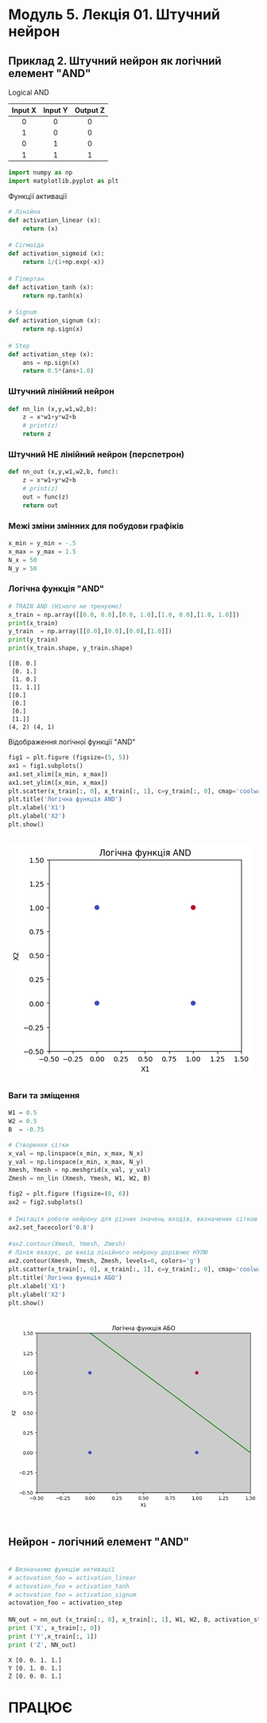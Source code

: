 # Модуль 5. Лекція 01. Штучний нейрон

## Приклад 2. Штучний нейрон як логічний елемент "AND"

Logical AND

|Input X|Input Y|Output Z|
|:--:|:--:|:--:|
| 0 | 0 |0  |
| 1 | 0 |0  |
| 0 | 1 |0  |
| 1 | 1 |1  |




```python
import numpy as np
import matplotlib.pyplot as plt
```

Функції активації


```python
# Лінійна
def activation_linear (x):
    return (x)

# Сігмоіда
def activation_sigmoid (x):
    return 1/(1+np.exp(-x))

# Гіпертан
def activation_tanh (x):
    return np.tanh(x)

# Signum
def activation_signum (x):
    return np.sign(x)

# Step
def activation_step (x):
    ans = np.sign(x)
    return 0.5*(ans+1.0)

```

### Штучний лінійний нейрон


```python
def nn_lin (x,y,w1,w2,b):
    z = x*w1+y*w2+b
    # print(z)
    return z
```

### Штучний НЕ лінійний нейрон (перспетрон)


```python
def nn_out (x,y,w1,w2,b, func):
    z = x*w1+y*w2+b
    # print(z)
    out = func(z)
    return out
```

### Межі зміни змінних для побудови графіків


```python
x_min = y_min = -.5
x_max = y_max = 1.5
N_x = 50
N_y = 50
```

### Логічна функція "AND"


```python
# TRAIN AND (Нічого не тренуємо)
x_train = np.array([[0.0, 0.0],[0.0, 1.0],[1.0, 0.0],[1.0, 1.0]])
print(x_train)
y_train  = np.array([[0.0],[0.0],[0.0],[1.0]])
print(y_train)
print(x_train.shape, y_train.shape)
```

    [[0. 0.]
     [0. 1.]
     [1. 0.]
     [1. 1.]]
    [[0.]
     [0.]
     [0.]
     [1.]]
    (4, 2) (4, 1)


Відображення логічної функції "AND"


```python
fig1 = plt.figure (figsize=(5, 5))
ax1 = fig1.subplots()
ax1.set_xlim([x_min, x_max])
ax1.set_ylim([x_min, x_max])
plt.scatter(x_train[:, 0], x_train[:, 1], c=y_train[:, 0], cmap='coolwarm')
plt.title('Логічна функція AND')
plt.xlabel('X1')
plt.ylabel('X2')
plt.show()

```


​    
![png](output_15_0.png)
​    


### Ваги та зміщення


```python
W1 = 0.5
W2 = 0.5
B  = -0.75
```


```python
# Створення сітки
x_val = np.linspace(x_min, x_max, N_x)
y_val = np.linspace(x_min, x_max, N_y)
Xmesh, Ymesh = np.meshgrid(x_val, y_val)
Zmesh = nn_lin (Xmesh, Ymesh, W1, W2, B)
```


```python
fig2 = plt.figure (figsize=(8, 6))
ax2 = fig2.subplots()

# Імітація роботи нейрону для різних значень входів, визначених сіткою
ax2.set_facecolor('0.8')

#ax2.contour(Xmesh, Ymesh, Zmesh)
# Лінія вказує, де вихід лінійного нейрону дорівнює НУЛЮ
ax2.contour(Xmesh, Ymesh, Zmesh, levels=0, colors='g')
plt.scatter(x_train[:, 0], x_train[:, 1], c=y_train[:, 0], cmap='coolwarm')
plt.title('Логічна функція АБО')
plt.xlabel('X1')
plt.ylabel('X2')
plt.show()

```


​    
![png](output_19_0.png)
​    


## Нейрон - логічний елемент "AND"


```python

# Визначаємо функцію активації
# actovation_foo = activation_linear
# actovation_foo = activation_tanh
# actovation_foo = activation_signum
actovation_foo = activation_step

NN_out = nn_out (x_train[:, 0], x_train[:, 1], W1, W2, B, activation_step)
print ('X', x_train[:, 0])
print ('Y',x_train[:, 1])
print ('Z', NN_out)
```

    X [0. 0. 1. 1.]
    Y [0. 1. 0. 1.]
    Z [0. 0. 0. 1.]


# ПРАЦЮЄ
